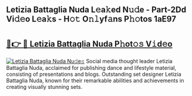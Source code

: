 ## Letizia Battaglia Nuda L𝚎a𝚔ed N𝚞𝚍e - Part-2Dd Vi𝚍𝚎o L𝚎a𝚔s - H𝚘𝚝 O𝚗𝚕yf𝚊ns P𝚑𝚘tos 1aE97

# <h2><a href="http://kf85pat.oniu.top/?m=Letizia+Battaglia+Nuda">🔗👉 🔴 Letizia Battaglia Nuda P𝚑ot𝚘𝚜 V𝚒d𝚎o</a></h2>

[![Letizia Battaglia Nuda Nu𝚍e𝚜](https://i.imgur.com/0qMVB7G.gif)](http://kf85pat.oniu.top/?m=Letizia+Battaglia+Nuda)
Social media thought leader Letizia Battaglia Nuda, acclaimed for publishing dance and lifestyle material, consisting of presentations and blogs. Outstanding set designer Letizia Battaglia Nuda, known for their remarkable abilities and achievements in creating visually stunning sets.  
